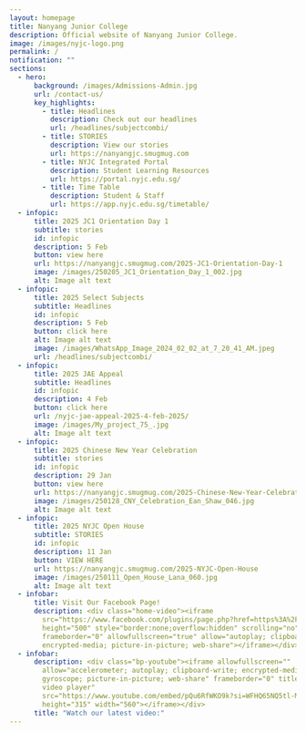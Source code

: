 ```yaml
---
layout: homepage
title: Nanyang Junior College
description: Official website of Nanyang Junior College.
image: /images/nyjc-logo.png
permalink: /
notification: ""
sections:
  - hero:
      background: /images/Admissions-Admin.jpg
      url: /contact-us/
      key_highlights:
        - title: Headlines
          description: Check out our headlines
          url: /headlines/subjectcombi/
        - title: STORIES
          description: View our stories
          url: https://nanyangjc.smugmug.com
        - title: NYJC Integrated Portal
          description: Student Learning Resources
          url: https://portal.nyjc.edu.sg/
        - title: Time Table
          description: Student & Staff
          url: https://app.nyjc.edu.sg/timetable/
  - infopic:
      title: 2025 JC1 Orientation Day 1
      subtitle: stories
      id: infopic
      description: 5 Feb
      button: view here
      url: https://nanyangjc.smugmug.com/2025-JC1-Orientation-Day-1
      image: /images/250205_JC1_Orientation_Day_1_002.jpg
      alt: Image alt text
  - infopic:
      title: 2025 Select Subjects
      subtitle: Headlines
      id: infopic
      description: 5 Feb
      button: click here
      alt: Image alt text
      image: /images/WhatsApp_Image_2024_02_02_at_7_20_41_AM.jpeg
      url: /headlines/subjectcombi/
  - infopic:
      title: 2025 JAE Appeal
      subtitle: Headlines
      id: infopic
      description: 4 Feb
      button: click here
      url: /nyjc-jae-appeal-2025-4-feb-2025/
      image: /images/My_project_75_.jpg
      alt: Image alt text
  - infopic:
      title: 2025 Chinese New Year Celebration
      subtitle: stories
      id: infopic
      description: 29 Jan
      button: view here
      url: https://nanyangjc.smugmug.com/2025-Chinese-New-Year-Celebration
      image: /images/250128_CNY_Celebration_Ean_Shaw_046.jpg
      alt: Image alt text
  - infopic:
      title: 2025 NYJC Open House
      subtitle: STORIES
      id: infopic
      description: 11 Jan
      button: VIEW HERE
      url: https://nanyangjc.smugmug.com/2025-NYJC-Open-House
      image: /images/250111_Open_House_Lana_060.jpg
      alt: Image alt text
  - infobar:
      title: Visit Our Facebook Page!
      description: <div class="home-video"><iframe
        src="https://www.facebook.com/plugins/page.php?href=https%3A%2F%2Fwww.facebook.com%2FNanyangjc%2F&tabs=timeline&width=340&height=500&small_header=false&adapt_container_width=true&hide_cover=false&show_facepile=true&appId"
        height="500" style="border:none;overflow:hidden" scrolling="no"
        frameborder="0" allowfullscreen="true" allow="autoplay; clipboard-write;
        encrypted-media; picture-in-picture; web-share"></iframe></div>
  - infobar:
      description: <div class="bp-youtube"><iframe allowfullscreen=""
        allow="accelerometer; autoplay; clipboard-write; encrypted-media;
        gyroscope; picture-in-picture; web-share" frameborder="0" title="YouTube
        video player"
        src="https://www.youtube.com/embed/pQu6RfWKO9k?si=WFHQ65NQ5tl-M84f"
        height="315" width="560"></iframe></div>
      title: "Watch our latest video:"
---
```

